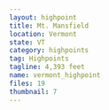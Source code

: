 ```yaml
---
layout: highpoint
title: Mt. Mansfield
location: Vermont
state: VT
category: highpoints
tag: Highpoints
tagline: 4,393 feet
name: vermont_highpoint
files: 19
thumbnail: 7
---
```

